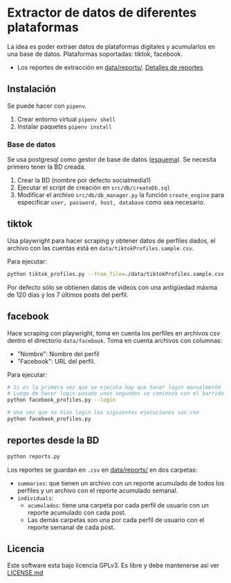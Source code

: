 # Extractor de datos de diferentes plataformas 

La idea es poder extraer datos de plataformas digitales y acumularlos en una base de datos. Plataformas soportadas: tiktok, facebook.

- Los reportes de extracción en [data/reports/](data/reports/). [Detalles de reportes](#reportes-desde-la-BD)

## Instalación

Se puede hacer con `pipenv`.

1. Crear entorno virtual `pipenv shell`
2. Instalar paquetes `pipenv install`

### Base de datos

Se usa postgresql como gestor de base de datos ([esquema](doc/db_schema.jpg)). Se necesita primero tener la BD creada.

1. Crear la BD (nombre por defecto socialmedia1)
2. Ejecutar el script de creación en `src/db/createDb.sql`
3. Modificar el archivo `src/db/db_manager.py` la función `create_engine` para especificar `user, password, host, database` como sea necesario.

## tiktok

Usa playwright para hacer scraping y obtener datos de perfiles dados, el archivo con las cuentas está en `data/tiktokProfiles.sample.csv`.

Para ejecutar: 

```bash
python tiktok_profiles.py --from_file=./data/tiktokProfiles.sample.csv --only_metadata
```

Por defecto sólo se obtienen datos de videos con una antigüedad máxma de 120 días y los 7 últimos posts del perfil.

## facebook

Hace scraping con playwright, toma en cuenta los perfiles en archivos csv dentro el directorio `data/facebook`. Toma en cuenta archivos con columnas:

- "Nombre": Nombre del perfil
- "Facebook": URL del perfil.

Para ejecutar:

```bash
# Si es la primera vez que se ejecuta hay que hacer login manualmente
# Luego de hacer login pasado unos segundos se comienza con el barrido de cuentas
python facebook_profiles.py --login 

# Una vez que se hizo login las siguientes ejecuciones son con
python facebook_profiles.py
```

## reportes desde la BD

```bash
python reports.py
```

Los reportes se guardan en `.csv` en [data/reports/](data/reports/) en dos carpetas:

- `summaries`: que tienen un archivo con un reporte acumulado de todos los perfiles y un archivo con el reporte acumulado semanal.
- `individuals`:
  - `acumulados`: tiene una carpeta por cada perfil de usuario con un reporte acumulado con cada post.
  - Las demás carpetas son una por cada perfil de usuario con el reporte semanal de cada post.

## Licencia

Este software esta bajo licencia GPLv3. Es libre y debe mantenerse así ver [LICENSE.md](LICENSE.md)



